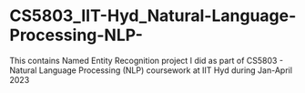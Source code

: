 # CS5803_IIT-Hyd_Natural-Language-Processing-NLP-
This contains Named Entity Recognition project I did as part of CS5803 - Natural Language Processing (NLP) coursework at IIT Hyd during Jan-April 2023
